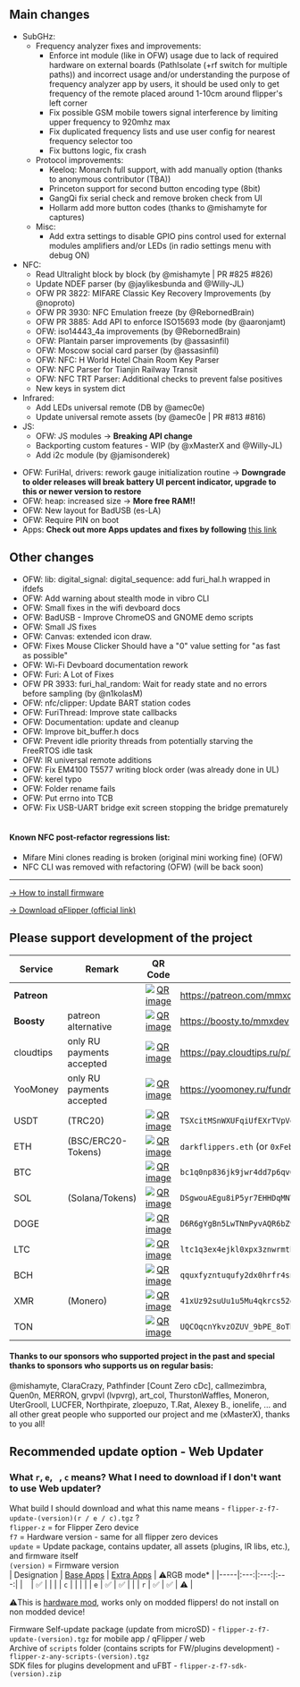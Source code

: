 ## Main changes
- SubGHz:
    - Frequency analyzer fixes and improvements:
        - Enforce int module (like in OFW) usage due to lack of required hardware on external boards (PathIsolate (+rf switch for multiple paths)) and incorrect usage and/or understanding the purpose of frequency analyzer app by users, it should be used only to get frequency of the remote placed around 1-10cm around flipper's left corner
        - Fix possible GSM mobile towers signal interference by limiting upper frequency to 920mhz max
        - Fix duplicated frequency lists and use user config for nearest frequency selector too
        - Fix buttons logic, fix crash
    - Protocol improvements: 
        - Keeloq: Monarch full support, with add manually option (thanks to anonymous contributor (TBA))
        - Princeton support for second button encoding type (8bit)
        - GangQi fix serial check and remove broken check from UI
        - Hollarm add more button codes (thanks to @mishamyte for captures)
    - Misc:
        - Add extra settings to disable GPIO pins control used for external modules amplifiers and/or LEDs (in radio settings menu with debug ON)
- NFC:
    - Read Ultralight block by block (by @mishamyte | PR #825 #826)
    - Update NDEF parser (by @jaylikesbunda and @Willy-JL)
    - OFW PR 3822: MIFARE Classic Key Recovery Improvements (by @noproto)
    - OFW PR 3930: NFC Emulation freeze (by @RebornedBrain)
    - OFW PR 3885: Add API to enforce ISO15693 mode (by @aaronjamt)
    - OFW: iso14443_4a improvements (by @RebornedBrain)
    - OFW: Plantain parser improvements (by @assasinfil)
    - OFW: Moscow social card parser (by @assasinfil)
    - OFW: NFC: H World Hotel Chain Room Key Parser
    - OFW: NFC Parser for Tianjin Railway Transit
    - OFW: NFC TRT Parser: Additional checks to prevent false positives
    - New keys in system dict
- Infrared: 
    - Add LEDs universal remote (DB by @amec0e)
    - Update universal remote assets (by @amec0e | PR #813 #816)
- JS:
    - OFW: JS modules -> **Breaking API change**
    - Backporting custom features - WIP (by @xMasterX and @Willy-JL)
    - Add i2c module (by @jamisonderek)
* OFW: FuriHal, drivers: rework gauge initialization routine -> **Downgrade to older releases will break battery UI percent indicator, upgrade to this or newer version to restore**
* OFW: heap: increased size -> **More free RAM!!**
* OFW: New layout for BadUSB (es-LA)
* OFW: Require PIN on boot
* Apps: **Check out more Apps updates and fixes by following** [this link](https://github.com/xMasterX/all-the-plugins/commits/dev)
## Other changes
* OFW: lib: digital_signal: digital_sequence: add furi_hal.h wrapped in ifdefs
* OFW: Add warning about stealth mode in vibro CLI
* OFW: Small fixes in the wifi devboard docs
* OFW: BadUSB - Improve ChromeOS and GNOME demo scripts
* OFW: Small JS fixes
* OFW: Canvas: extended icon draw.
* OFW: Fixes Mouse Clicker Should have a "0" value setting for "as fast as possible"
* OFW: Wi-Fi Devboard documentation rework
* OFW: Furi: A Lot of Fixes
* OFW PR 3933: furi_hal_random: Wait for ready state and no errors before sampling (by @n1kolasM)
* OFW: nfc/clipper: Update BART station codes 
* OFW: FuriThread: Improve state callbacks
* OFW: Documentation: update and cleanup
* OFW: Improve bit_buffer.h docs
* OFW: Prevent idle priority threads from potentially starving the FreeRTOS idle task
* OFW: IR universal remote additions
* OFW: Fix EM4100 T5577 writing block order (was already done in UL)
* OFW: kerel typo
* OFW: Folder rename fails
* OFW: Put errno into TCB
* OFW: Fix USB-UART bridge exit screen stopping the bridge prematurely
<br><br>
#### Known NFC post-refactor regressions list: 
- Mifare Mini clones reading is broken (original mini working fine) (OFW)
- NFC CLI was removed with refactoring (OFW) (will be back soon)

----

[-> How to install firmware](https://github.com/DarkFlippers/unleashed-firmware/blob/dev/documentation/HowToInstall.md)

[-> Download qFlipper (official link)](https://flipperzero.one/update)

## Please support development of the project
|Service|Remark|QR Code|Link/Wallet|
|-|-|-|-|
|**Patreon**||<div align="center"><a href="https://github.com/user-attachments/assets/a88a90a5-28c3-40b4-864a-0c0b79494a42"><img src="https://github.com/user-attachments/assets/da3a864d-d1c7-42cc-8a86-6fcaf26663ec" alt="QR image"/></a></div>|https://patreon.com/mmxdev|
|**Boosty**|patreon alternative|<div align="center"><a href="https://github.com/user-attachments/assets/893c0760-f738-42c1-acaa-916019a7bdf8"><img src="https://github.com/user-attachments/assets/da3a864d-d1c7-42cc-8a86-6fcaf26663ec" alt="QR image"/></a></div>|https://boosty.to/mmxdev|
|cloudtips|only RU payments accepted|<div align="center"><a href="https://github.com/user-attachments/assets/5de31d6a-ef24-4d30-bd8e-c06af815332a"><img src="https://github.com/user-attachments/assets/da3a864d-d1c7-42cc-8a86-6fcaf26663ec" alt="QR image"/></a></div>|https://pay.cloudtips.ru/p/7b3e9d65|
|YooMoney|only RU payments accepted|<div align="center"><a href="https://github.com/user-attachments/assets/33454f79-074b-4349-b453-f94fdadc3c68"><img src="https://github.com/user-attachments/assets/da3a864d-d1c7-42cc-8a86-6fcaf26663ec" alt="QR image"/></a></div>|https://yoomoney.ru/fundraise/XA49mgQLPA0.221209|
|USDT|(TRC20)|<div align="center"><a href="https://github.com/user-attachments/assets/0500498d-18ed-412d-a1a4-8a66d0b6f057"><img src="https://github.com/user-attachments/assets/da3a864d-d1c7-42cc-8a86-6fcaf26663ec" alt="QR image"/></a></div>|`TSXcitMSnWXUFqiUfEXrTVpVewXy2cYhrs`|
|ETH|(BSC/ERC20-Tokens)|<div align="center"><a href="https://github.com/user-attachments/assets/0f323e98-c524-4f41-abb2-f4f1cec83ab6"><img src="https://github.com/user-attachments/assets/da3a864d-d1c7-42cc-8a86-6fcaf26663ec" alt="QR image"/></a></div>|`darkflippers.eth` (or `0xFebF1bBc8229418FF2408C07AF6Afa49152fEc6a`)|
|BTC||<div align="center"><a href="https://github.com/user-attachments/assets/5a904d45-947e-4b92-9f0f-7fbaaa7b37f8"><img src="https://github.com/user-attachments/assets/da3a864d-d1c7-42cc-8a86-6fcaf26663ec" alt="QR image"/></a></div>|`bc1q0np836jk9jwr4dd7p6qv66d04vamtqkxrecck9`|
|SOL|(Solana/Tokens)|<div align="center"><a href="https://github.com/user-attachments/assets/ab33c5e0-dd59-497b-9c91-ceb89c36b34d"><img src="https://github.com/user-attachments/assets/da3a864d-d1c7-42cc-8a86-6fcaf26663ec" alt="QR image"/></a></div>|`DSgwouAEgu8iP5yr7EHHDqMNYWZxAqXWsTEeqCAXGLj8`|
|DOGE||<div align="center"><a href="https://github.com/user-attachments/assets/2937edd0-5c85-4465-a444-14d4edb481c0"><img src="https://github.com/user-attachments/assets/da3a864d-d1c7-42cc-8a86-6fcaf26663ec" alt="QR image"/></a></div>|`D6R6gYgBn5LwTNmPyvAQR6bZ9EtGgFCpvv`|
|LTC||<div align="center"><a href="https://github.com/user-attachments/assets/441985fe-f028-4400-83c1-c215760c1e74"><img src="https://github.com/user-attachments/assets/da3a864d-d1c7-42cc-8a86-6fcaf26663ec" alt="QR image"/></a></div>|`ltc1q3ex4ejkl0xpx3znwrmth4lyuadr5qgv8tmq8z9`|
|BCH||<div align="center"><a href="https://github.com/user-attachments/assets/7f365976-19a3-4777-b17e-4bfba5f69eff"><img src="https://github.com/user-attachments/assets/da3a864d-d1c7-42cc-8a86-6fcaf26663ec" alt="QR image"/></a></div>|`qquxfyzntuqufy2dx0hrfr4sndp0tucvky4sw8qyu3`|
|XMR|(Monero)|<div align="center"><a href="https://github.com/user-attachments/assets/96186c06-61e7-4b4d-b716-6eaf1779bfd8"><img src="https://github.com/user-attachments/assets/da3a864d-d1c7-42cc-8a86-6fcaf26663ec" alt="QR image"/></a></div>|`41xUz92suUu1u5Mu4qkrcs52gtfpu9rnZRdBpCJ244KRHf6xXSvVFevdf2cnjS7RAeYr5hn9MsEfxKoFDRSctFjG5fv1Mhn`|
|TON||<div align="center"><a href="https://github.com/user-attachments/assets/92a57e57-7462-42b7-a342-6f22c6e600c1"><img src="https://github.com/user-attachments/assets/da3a864d-d1c7-42cc-8a86-6fcaf26663ec" alt="QR image"/></a></div>|`UQCOqcnYkvzOZUV_9bPE_8oTbOrOF03MnF-VcJyjisTZmsxa`|

#### Thanks to our sponsors who supported project in the past and special thanks to sponsors who supports us on regular basis:
@mishamyte, ClaraCrazy, Pathfinder [Count Zero cDc], callmezimbra, Quen0n, MERRON, grvpvl (lvpvrg), art_col, ThurstonWaffles, Moneron, UterGrooll, LUCFER, Northpirate, zloepuzo, T.Rat, Alexey B., ionelife, ...
and all other great people who supported our project and me (xMasterX), thanks to you all!


## **Recommended update option - Web Updater**

### What `r`, `e`, ` `, `c` means? What I need to download if I don't want to use Web updater?
What build I should download and what this name means - `flipper-z-f7-update-(version)(r / e / c).tgz` ? <br>
`flipper-z` = for Flipper Zero device<br>
`f7` = Hardware version - same for all flipper zero devices<br>
`update` = Update package, contains updater, all assets (plugins, IR libs, etc.), and firmware itself<br>
`(version)` = Firmware version<br>
| Designation | [Base Apps](https://github.com/xMasterX/all-the-plugins#default-pack) | [Extra Apps](https://github.com/xMasterX/all-the-plugins#extra-pack) | ⚠️RGB mode* |
|-----|:---:|:---:|:---:|
| ` ` | ✅ |  |  |
| `c` |  |  |  |
| `e` | ✅ | ✅ |  |
| `r` | ✅ | ✅ | ⚠️ |

⚠️This is [hardware mod](https://github.com/quen0n/flipperzero-firmware-rgb#readme), works only on modded flippers! do not install on non modded device!

Firmware Self-update package (update from microSD) - `flipper-z-f7-update-(version).tgz` for mobile app / qFlipper / web<br>
Archive of `scripts` folder (contains scripts for FW/plugins development) - `flipper-z-any-scripts-(version).tgz`<br>
SDK files for plugins development and uFBT - `flipper-z-f7-sdk-(version).zip`



